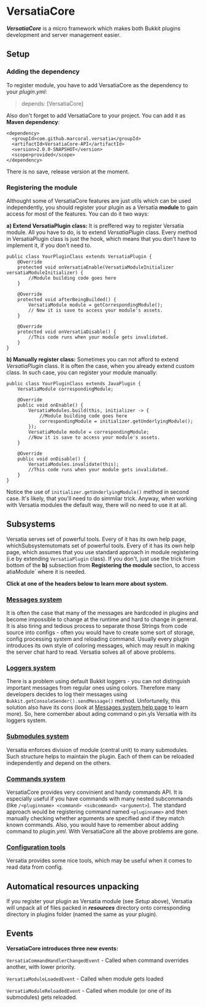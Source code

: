 
# VersatiaCore
***VersatiaCore*** is a micro framework which makes both Bukkit plugins development and server management easier.

## Setup

### Adding the dependency

To register module, you have to add VersatiaCore as the dependency to your *plugin.yml*:

> depends: [VersatiaCore]

Also don't forget to add VersatiaCore to your project.
You can add it as **Maven dependency**:

    <dependency>
	  <groupId>com.github.marcoral.versatia</groupId>
	  <artifactId>VersatiaCore-API</artifactId>
	  <version>2.0.0-SNAPSHOT</version>
	  <scope>provided</scope>
	</dependency>

There is no save, release version at the moment.


### Registering the module

Althought some of VersatiaCore features are just utils which can be used independently, you should register your plugin as a Versatia **module** to gain access for most of the features. You can do it two ways:

**a) Extend VersatiaPlugin class:**
It is preffered way to register Versatia module. All you have to do, is to extend *VersatiaPlugin* class. Every method in VersatiaPlugin class is just the hook, which means that you don't have to implement it, if you don't need to.

	public class YourPluginClass extends VersatiaPlugin {
		@Override  
		protected void onVersatiaEnable(VersatiaModuleInitializer versatiaModuleInitializer) {
			//Module building code goes here
		}

		@Override
		protected void afterBeingBuilded() {
			VersatiaModule module = getCorrespondingModule();
			// Now it is save to access your module's assets.
		}
		
		@Override
		protected void onVersatiaDisable() {
			//This code runs when your module gets invalidated.
		}
	}

**b) Manually register class:**
Sometimes you can not afford to extend *VersatiaPlugin* class. It is often the case, when you already extend custom class. In such case, you can register your module manually:

	public class YourPluginClass extends JavaPlugin {
		VersatiaModule correspondingModule;

		@Override  
		public void onEnable() {
	        VersatiaModules.build(this, initializer -> {
	   			//Module building code goes here
	            correspondingModule = initializer.getUnderlyingModule();
	        });
	        VersatiaModule module = correspondingModule;
			//Now it is save to access your module's assets.
		}

		@Override
		public void onDisable() {
			VersatiaModules.invalidate(this);
			//This code runs when your module gets invalidated.
		}
	}

Notice the use of `initializer.getUnderlyingModule()` method in second case.
It's likely, that you'll need to do simmilar trick. Anyway, when working with Versatia modules the default way, there will no need to use it at all.

## Subsystems
Versatia serves set of powerful tools. Every of it has its own help page, whichSubsystemutomats set of powerful tools. Every of it has its own help page, which assumes that you use standard approach in module registering (i.e by extending `VersatiaPlugin` class). If you don't, just use the trick from bottom of the **b)** subsection from **Registering the module** section, to access atiaModule` where it is needed.


**Click at one of the headers below to learn more about system.**

 ### [Messages system](./help_pages/messages.md)

 
It is often the case that many of the messages are hardcoded in plugins and become  impossible to change at the runtime and hard to change in general.
It is also tiring and tedious process to separate those Strings from code source into configs - often you would have to create some sort of storage, config processing system and reloading command.
Usually every plugin introduces its own style of coloring messages, which may result in making the server chat hard to read.
Versatia solves all of above problems.

### [Loggers system](./help_pages/loggers.md)

There is a problem using default Bukkit loggers - you can not distinguish important messages from regular ones using colors. Therefore many developers decides to log their messages using `Bukkit.getConsoleSender().sendMessage()` method.
Unfortunelly, this solution also have its cons (look at [Messages system help page](./help_pages/messages.md) to learn more). So, here comember about ading command o pin.yls Versatia with its loggers system.

### [Submodules system](./help_pages/submodules.md)

Versatia enforces division of module (central unit) to many submodules. Such structure helps to maintain the plugin. Each of them can be reloaded independently and depend on the others.

### [Commands system](./help_pages/commands.md)

VersatiaCore provides very convinient and handy commands API. It is especially useful if you have commands with many nested subcommands (like `/<pluginname> <command> <subcommand> <argument>`).
The standard approach would be registering command named `<pluginname>` and then manually checking whether arguments are specified and if they match known commands.
Also, you would have to remember about adding command to *plugin.yml*.
With VersatiaCore all the above problems are gone.


### [Configuration tools](./help_pages/configuration_tools.md)

Versatia provides some nice tools, which may be useful when it comes to read data from config.

## Automatical resources unpacking
If you register your plugin as Versatia module (see *Setup* above), Versatia will unpack all of files packed in ***resources*** directory onto corresponding directory in plugins folder (named the same as your plugin).

## Events

**VersatiaCore introduces three new events:**


`VersatiaCommandHandlerChangedEvent` - Called when command overrides another, with lower priority.

`VersatiaModuleLoadedEvent` - Called when module gets loaded

`VersatiaModuleReloadedEvent` - Called when module (or one of its submodules) gets reloaded.
